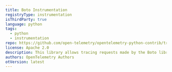 ```yaml
---
title: Boto Instrumentation
registryType: instrumentation
isThirdParty: true
language: python
tags:
  - python
  - instrumentation
repo: https://github.com/open-telemetry/opentelemetry-python-contrib/tree/master/instrumentation/opentelemetry-instrumentation-boto
license: Apache 2.0
description: This library allows tracing requests made by the Boto library.
authors: OpenTelemetry Authors
otVersion: latest
---
```

